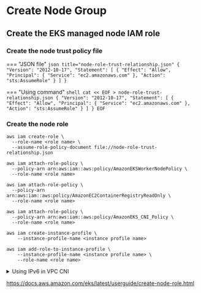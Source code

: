 # Create Node Group

## Create the EKS managed node IAM role

### Create the node trust policy file

=== "JSON file"
    ``` json title="node-role-trust-relationship.json"
    {
      "Version": "2012-10-17",
      "Statement": [
        {
          "Effect": "Allow",
          "Principal": {
            "Service": "ec2.amazonaws.com"
          },
          "Action": "sts:AssumeRole"
        }
      ]
    }
    ```

=== "Using command"
    ``` shell
    cat << EOF > node-role-trust-relationship.json
    {
      "Version": "2012-10-17",
      "Statement": [
        {
          "Effect": "Allow",
          "Principal": {
            "Service": "ec2.amazonaws.com"
          },
          "Action": "sts:AssumeRole"
        }
      ]
    }
    EOF
    ```

### Create the node role

``` shell hl_lines="2 7 11 15 18 21 22"
aws iam create-role \
  --role-name <role name> \
  --assume-role-policy-document file://node-role-trust-relationship.json

aws iam attach-role-policy \
  --policy-arn arn:aws:iam::aws:policy/AmazonEKSWorkerNodePolicy \
  --role-name <role name>

aws iam attach-role-policy \
  --policy-arn arn:aws:iam::aws:policy/AmazonEC2ContainerRegistryReadOnly \
  --role-name <role name>
  
aws iam attach-role-policy \
  --policy-arn arn:aws:iam::aws:policy/AmazonEKS_CNI_Policy \
  --role-name <role name>

aws iam create-instance-profile \
    --instance-profile-name <instance profile name>

aws iam add-role-to-instance-profile \
    --instance-profile-name <instance profile name> \
    --role-name <role name>
```

<details>
<summary>Using IPv6 in VPC CNI</summary>
<div markdown="1">

```shell
cat << EOF >> vpc-cni-ipv6-policy.json
{
    "Version": "2012-10-17",
    "Statement": [
        {
            "Effect": "Allow",
            "Action": [
                "ec2:AssignIpv6Addresses",
                "ec2:DescribeInstances",
                "ec2:DescribeTags",
                "ec2:DescribeNetworkInterfaces",
                "ec2:DescribeInstanceTypes"
            ],
            "Resource": "*"
        },
        {
            "Effect": "Allow",
            "Action": [
                "ec2:CreateTags"
            ],
            "Resource": [
                "arn:aws:ec2:*:*:network-interface/*"
            ]
        }
    ]
}
EOF
aws iam create-policy \
    --policy-name AmazonEKS_CNI_IPv6_Policy \
    --policy-document file://vpc-cni-ipv6-policy.json
aws iam attach-role-policy \
  --policy-arn arn:aws:iam::111122223333:policy/AmazonEKS_CNI_IPv6_Policy \
  --role-name <role name>
```

</div>
</details>

https://docs.aws.amazon.com/eks/latest/userguide/create-node-role.html